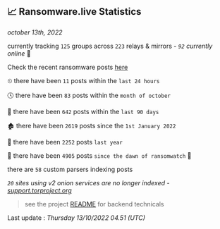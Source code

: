 
## 📈 Ransomware.live Statistics
_october 13th, 2022_

currently tracking `125` groups across `223` relays & mirrors - _`92` currently online_ 📡

Check the recent ransomware posts [here](https://www.ransomware.live/#/recentposts)


⏲ there have been `11` posts within the `last 24 hours`

🕓 there have been `83` posts within the `month of october`

📅 there have been `642` posts within the `last 90 days`

🏚 there have been `2619` posts since the `1st January 2022`

🚀 there have been `2252` posts `last year`

🦕 there have been `4905` posts `since the dawn of ransomwatch` 🐣

there are `58` custom parsers indexing posts

_`20` sites using v2 onion services are no longer indexed - [support.torproject.org](https://support.torproject.org/onionservices/v2-deprecation/)_

> see the project [README](https://github.com/jmousqueton/ransomwatch#readme) for backend technicals



Last update : _Thursday 13/10/2022 04.51 (UTC)_


